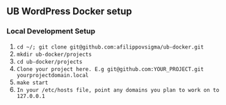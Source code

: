 ## UB WordPress Docker setup

### Local Development Setup

1. `cd ~/; git clone git@github.com:afilippovsigma/ub-docker.git`
1. `mkdir ub-docker/projects`
1. `cd ub-docker/projects`
1. `Clone your project here. E.g git@github.com:YOUR_PROJECT.git yourprojectdomain.local`
1. `make start`
1. `In your /etc/hosts file, point any domains you plan to work on to 127.0.0.1`

